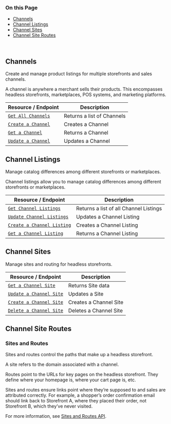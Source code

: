 <div class="otp" id="no-index">

### On this Page	
- [Channels](#channels)
- [Channel Listings](#channel-listings)
- [Channel Sites](#channel-sites)
- [Channel Site Routes](#channel-site-routes)

</div>
<br>

## Channels

Create and manage product listings for multiple storefronts and sales channels. 

A channel is anywhere a merchant sells their products. This encompasses headless storefronts, marketplaces, POS systems, and marketing platforms.

|Resource / Endpoint|Description|
|-|-|
|[`Get All Channels`](https://developer.bigcommerce.com/api-reference/cart-checkout/channels-listings-api/channels/listchannels)|Returns a list of Channels|
|[`Create a Channel`](https://developer.bigcommerce.com/api-reference/cart-checkout/channels-listings-api/channels/createchannel)|Creates a Channel|
|[`Get a Channel`](https://developer.bigcommerce.com/api-reference/cart-checkout/channels-listings-api/channels/getchannel)|Returns a Channel|
|[`Update a Channel`](https://developer.bigcommerce.com/api-reference/cart-checkout/channels-listings-api/channels/updatechannel)|Updates a Channel|

## Channel Listings 

Manage catalog differences among different storefronts or marketplaces. 

Channel listings allow you to manage catalog differences among different storefronts or marketplaces.

|Resource / Endpoint|Description|
|-|-|
|[`Get Channel Listings`](https://developer.bigcommerce.com/api-reference/cart-checkout/channels-listings-api/channel-listings/listchannellistings)|Returns a list of all Channel Listings|
|[`Update Channel Listings`](https://developer.bigcommerce.com/api-reference/cart-checkout/channels-listings-api/channel-listings/updatechannellistings)|Updates a Channel Listing|
|[`Create a Channel Listing`](https://developer.bigcommerce.com/api-reference/cart-checkout/channels-listings-api/channel-listings/createchannellistings)|Creates a Channel Listing|
|[`Get a Channel Listing`](https://developer.bigcommerce.com/api-reference/cart-checkout/channels-listings-api/channel-listings/getchannellisting)|Returns a Channel Listing|

## Channel Sites

Manage sites and routing for headless storefronts. 

|Resource / Endpoint|Description|
|-|-|
|[`Get a Channel Site`](https://developer.bigcommerce.com/api-reference/cart-checkout/channels-listings-api/channel-site/get-channel-site)|Returns Site data|
|[`Update a Channel Site`](https://developer.bigcommerce.com/api-reference/cart-checkout/channels-listings-api/channel-site/put-channel-site)|Updates a Site|
|[`Create a Channel Site`](https://developer.bigcommerce.com/api-reference/cart-checkout/channels-listings-api/channel-site/postchannelsite)|Creates a Channel Site|
|[`Delete a Channel Site`](https://developer.bigcommerce.com/api-reference/cart-checkout/channels-listings-api/channel-site/deletechannelschannelidsite)|Deletes a Channel Site|

## Channel Site Routes


### Sites and Routes

Sites and routes control the paths that make up a headless storefront.

A site refers to the domain associated with a channel. 

Routes point to the URLs for key pages on the headless storefront. They define where your homepage is, where your cart page is, etc.

Sites and routes ensure links point where they’re supposed to and sales are attributed correctly. For example, a shopper’s order confirmation email should link back to Storefront A, where they placed their order, not Storefront B, which they’ve never visited. 

For more information, see [Sites and Routes API](https://developer.bigcommerce.com/api-reference/cart-checkout/sites-routes-api). 
